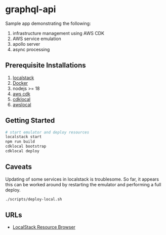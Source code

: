 # graphql-api

Sample app demonstrating the following:

1. infrastructure management using AWS CDK
2. AWS service emulation
3. apollo server
4. async processing

## Prerequisite Installations

1. [localstack](https://docs.localstack.cloud/getting-started/installation/)
2. [Docker](https://www.docker.com/get-started/)
3. nodejs >= 18
4. [aws cdk](https://docs.aws.amazon.com/cdk/v2/guide/getting_started.html#getting_started_install)
5. [cdklocal](https://docs.localstack.cloud/user-guide/integrations/aws-cdk/#aws-cdk-cli-for-localstack)
6. [awslocal](https://github.com/localstack/awscli-local)

## Getting Started

```sh
# start emulator and deploy resources
localstack start
npm run build
cdklocal bootstrap
cdklocal deploy


```

## Caveats

Updating of some services in localstack is troublesome.  So far, it appears this can be worked
around by restarting the emulator and performing a full deploy.

```sh
./scripts/deploy-local.sh
```

## URLs

* [LocalStack Resource Browser](https://app.localstack.cloud/inst/default/resources)
